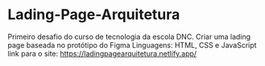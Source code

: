 # Lading-Page-Arquitetura
Primeiro desafio do curso de tecnologia da escola DNC. Criar uma lading page baseada no protótipo do Figma
Linguagens: HTML, CSS e JavaScript
link para o site: https://ladingpagearquitetura.netlify.app/
